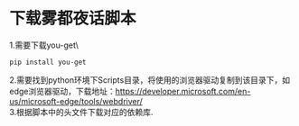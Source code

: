 # 下载雾都夜话脚本
1.需要下载you-get\

```
pip install you-get
```
2.需要找到python环境下Scripts目录，将使用的浏览器驱动复制到该目录下，如edge浏览器驱动，下载地址：https://developer.microsoft.com/en-us/microsoft-edge/tools/webdriver/ 
\
3.根据脚本中的头文件下载对应的依赖库.